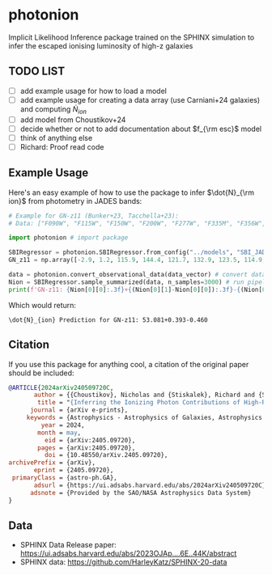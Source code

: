 # photonion
Implicit Likelihood Inference package trained on the SPHINX simulation to infer the escaped ionising luminosity of high-z galaxies 

## TODO LIST
- [ ] add example usage for how to load a model
- [ ] add example usage for creating a data array (use Carniani+24 galaxies) and computing $\dot{N}_{ion}$
- [ ] add model from Choustikov+24
- [ ] decide whether or not to add documentation about $f_{\rm esc}$ model
- [ ] think of anything else
- [ ] Richard: Proof read code

## Example Usage
Here's an easy example of how to use the package to infer $\dot{N}_{\rm ion}$ from photometry in JADES bands:
```python
# Example for GN-z11 (Bunker+23, Tacchella+23):
# Data: ["F090W", "F115W", "F150W", "F200W", "F277W", "F335M", "F356W", "F410M", "F444W", "z"]

import photonion # import package

SBIRegressor = photonion.SBIRegressor.from_config("../models", "SBI_JADES_nion") # load model
GN_z11 = np.array([-2.9, 1.2, 115.9, 144.4, 121.7, 132.9, 123.5, 114.9, 133.8, 10.6]).T # get data

data = photonion.convert_observational_data(data_vector) # convert data into useable features (Choustikov+24)
Nion = SBIRegressor.sample_summarized(data, n_samples=3000) # run pipeline, sample the posterior and summarize
print(f'GN-z11: {Nion[0][0]:.3f}+{(Nion[0][1]-Nion[0][0]):.3f}-{(Nion[0][0]-Nion[0][2]):.3f}') # print data
```
Which would return:
```
\dot{N}_{ion} Prediction for GN-z11: 53.081+0.393-0.460
```

## Citation
If you use this package for anything cool, a citation of the original paper should be included:
````bibtex
@ARTICLE{2024arXiv240509720C,
       author = {{Choustikov}, Nicholas and {Stiskalek}, Richard and {Saxena}, Aayush and {Katz}, Harley and {Devriendt}, Julien and {Slyz}, Adrianne},
        title = "{Inferring the Ionizing Photon Contributions of High-Redshift Galaxies to Reionization with JWST NIRCam Photometry}",
      journal = {arXiv e-prints},
     keywords = {Astrophysics - Astrophysics of Galaxies, Astrophysics - Cosmology and Nongalactic Astrophysics},
         year = 2024,
        month = may,
          eid = {arXiv:2405.09720},
        pages = {arXiv:2405.09720},
          doi = {10.48550/arXiv.2405.09720},
archivePrefix = {arXiv},
       eprint = {2405.09720},
 primaryClass = {astro-ph.GA},
       adsurl = {https://ui.adsabs.harvard.edu/abs/2024arXiv240509720C},
      adsnote = {Provided by the SAO/NASA Astrophysics Data System}
}
````

## Data
- SPHINX Data Release paper: https://ui.adsabs.harvard.edu/abs/2023OJAp....6E..44K/abstract
- SPHINX data: https://github.com/HarleyKatz/SPHINX-20-data
